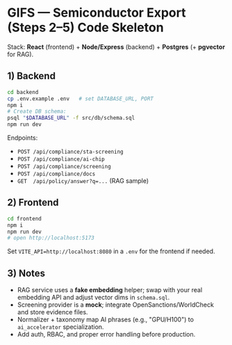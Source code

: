 # GIFS — Semiconductor Export (Steps 2–5) Code Skeleton

Stack: **React** (frontend) + **Node/Express** (backend) + **Postgres** (+ **pgvector** for RAG).

## 1) Backend
```bash
cd backend
cp .env.example .env   # set DATABASE_URL, PORT
npm i
# Create DB schema:
psql "$DATABASE_URL" -f src/db/schema.sql
npm run dev
```
Endpoints:
- `POST /api/compliance/sta-screening`
- `POST /api/compliance/ai-chip`
- `POST /api/compliance/screening`
- `POST /api/compliance/docs`
- `GET  /api/policy/answer?q=...` (RAG sample)

## 2) Frontend
```bash
cd frontend
npm i
npm run dev
# open http://localhost:5173
```
Set `VITE_API=http://localhost:8080` in a `.env` for the frontend if needed.

## 3) Notes
- RAG service uses a **fake embedding** helper; swap with your real embedding API and adjust vector dims in `schema.sql`.
- Screening provider is a **mock**; integrate OpenSanctions/WorldCheck and store evidence files.
- Normalizer + taxonomy map AI phrases (e.g., "GPU/H100") to `ai_accelerator` specialization.
- Add auth, RBAC, and proper error handling before production.
